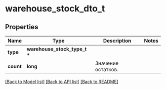 # warehouse_stock_dto_t

## Properties
Name | Type | Description | Notes
------------ | ------------- | ------------- | -------------
**type** | **warehouse_stock_type_t \*** |  | 
**count** | **long** | Значение остатков. | 

[[Back to Model list]](../README.md#documentation-for-models) [[Back to API list]](../README.md#documentation-for-api-endpoints) [[Back to README]](../README.md)


